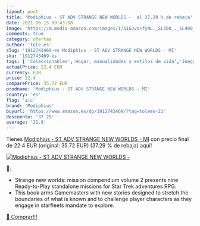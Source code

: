 ```yaml
---
layout: post
title: 'Modiphius - ST ADV STRANGE NEW WORLDS -  al 37.29 % de rebaja'
date: 2021-06-15 09:43:58
image: 'https://m.media-amazon.com/images/I/51GJvo+fyNL._SL500_._SL400_.jpg'
comments: true
category: ofertas
author: 'tole.es'
slug: '1912743469-es Modiphius - ST ADV STRANGE NEW WORLDS - MI'
sku: '1912743469-es'
tags: [ 'Coleccionables','Hogar, manualidades y estilos de vida','Juegos y adivinanzas','Juguetes','Juguetes y juegos','Libros','modiphius', ]
actualPrice: 22.4 EUR
currency: EUR
price: 22.4
comparePrice: 35.72 EUR
prodname: 'Modiphius - ST ADV STRANGE NEW WORLDS - MI'
country: 'es'
flag: '🇪🇸'
brand: 'Modiphius'
buyurl: 'https://www.amazon.es/dp/1912743469/?tag=tolees-21'
descuento: '37.29'
average: '21.9'
---
```


Tienes [Modiphius - ST ADV STRANGE NEW WORLDS - MI](https://www.amazon.es/dp/1912743469/?tag=tolees-21) con precio final de  22.4 EUR (original: 35.72 EUR) (37.29 %  de rebaja) aqui!

[![Modiphius - ST ADV STRANGE NEW WORLDS - ](https://m.media-amazon.com/images/I/51GJvo+fyNL._SL500_._SL400_.jpg)](https://www.amazon.es/dp/1912743469/?tag=tolees-21)

🔎:

- Strange new worlds: mission compendium volume 2 presents nine Ready-to-Play standalone missions for Star Trek adventures RPG.
- This book arms Gamemasters with new stories designed to stretch the boundaries of what is known and to challenge player characters as they engage in starfleets mandate to explore.

[🛒 Comprar!!!](https://www.amazon.es/dp/1912743469/?tag=tolees-21)
